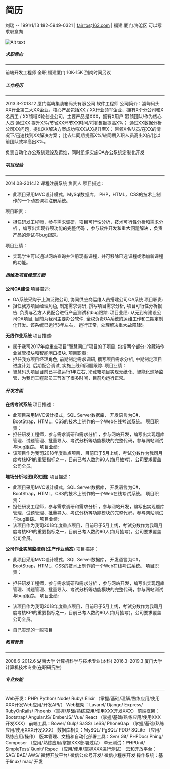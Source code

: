 # 简历

刘瑞 
-- 1991/1/13 
182-5949-0321 | fairro@163.com | 福建.厦门.海沧区
可以写求职意向

![Alt text](./1529999872396.png)

##### 求职意向
<hr>
前端开发工程师 全职 福建厦门 10K-15K 到岗时间另议

##### 工作经历
---
2013.3-2018.12 厦门嵩屿集装箱码头有限公司 软件工程师
公司简介：嵩屿码头
XX行业第二大XX企业，核心产品包括XX / XX行业领军企业，拥有X个分公司和X名员工 / XX领域X轮创业公司，主要产品是XXX，拥有X用户
带领团队/作为核心人员 通过XX 提升X%/节省XX环节XX时间/将销售额提高X%； 通过XX数据分析公司XX问题，提出XX解决方案成功将XX从X提升至X； 带领X名队员/在XX的情况下/迅速找到XX解决方案； 比去年同期提高X%/较同期入职人员高出X倍/比以前团队效率高出X%。

负责自动化办公系统建设及运维，同时组织实施OA办公系统定制化开发

##### 项目经验
---
2014.08-2014.12 课程注册系统 负责人
项目描述：
- 此项目采用MVC设计模式，MySql数据库， PHP，HTML，CSS的技术上制作的一个动态课程注册系统。

项目职责：
- 担任研发工程师，参与需求调研，项目可行性分析，技术可行性分析和需求分析 ，编写出实现各项功能的完整代码 ，参与软件开发和重大问题解决 ，负责产品的测试与bug跟踪。

项目业绩：
- 实现学生可以通过网站查询并注册现有课程，并可移除已选课程或添加新课程的功能。

##### 运维及项目经理方面
<b>公司OA建设</b>
项目描述:
- OA系统采购于上海泛微公司, 协同供应商运维人员搭建公司OA系统
项目职责:
- 担任我方项目经理角色, 制定需求调研, 撰写项目需求分析, 项目可行性分析报告. 负责与乙方人员配合进行产品测试和bug跟踪.
项目业绩:
从无到有建设公司OA项目, 目前为我司主要办公软件, 全权负责OA系统的运维工作和二期定制化开发。该系统已运行3年左右， 运行正常，处理解决重大故障1起。

<b>无线作业系统</b>
项目描述:
- 属于我司2017年度重点项目"智慧闸口"项目的子项目. 包括两个部分: 冷藏箱作业监管模块和智能闸口模块.
项目职责:
- 担任我方项目经理角色, 前期制定需求调研, 撰写项目需求分析, 中期制定项目进度计划, 后期配合调试, 实施上线和问题跟踪.
项目业绩：
- 智慧码头项目目前已平稳运行1年左右, 冷藏箱项目实现无纸化、智能化巡场监管，为我司工程部员工节省了很多时间，目前均运行正常。

##### 开发方面
<b>在线考试系统</b>
项目描述：
- 此项目采用MVC设计模式，SQL Server数据库， 开发语言为C#，BootStrap，HTML，CSS的技术上制作的一个Web在线考试系统。
项目职责：
- 担任研发工程师，参与需求调研和需求分析 ，参与网站开发，编写出实现题库管理、试题管理、批量导入、考试分析等功能模块的完整代码，参与网站测试与bug跟踪。
项目业绩:
- 该项目作为我司2018年度重点项目，目前已于5月上线，考试分数作为我司月度考核KPI的重要指标之一，目前已考人数约90人(每月抽考)，公司要求覆盖公司全员。

<b>堆场分析地图(彩虹图)</b>
项目描述：
- 此项目采用MVC设计模式，SQL Server数据库， 开发语言为C#，BootStrap，HTML，CSS的技术上制作的一个Web在线考试系统。
项目职责：
- 担任研发工程师，参与需求调研和需求分析 ，参与网站开发，编写出实现题库管理、试题管理、批量导入、考试分析等功能模块的完整代码，参与网站测试与bug跟踪。
项目业绩:
- 该项目作为我司2018年度重点项目，目前已于5月上线，考试分数作为我司月度考核KPI的重要指标之一，目前已考人数约90人(每月抽考)，公司要求覆盖公司全员。


<b>公司作业实施监控页(生产作业动态)</b> 
项目描述：
- 此项目采用MVC设计模式，SQL Server数据库， 开发语言为C#，BootStrap，HTML，CSS的技术上制作的一个Web在线考试系统。
项目职责：
- 担任研发工程师，参与需求调研和需求分析 ，参与网站开发，编写出实现题库管理、试题管理、批量导入、考试分析等功能模块的完整代码，参与网站测试与bug跟踪。
项目业绩:
- 该项目作为我司2018年度重点项目，目前已于5月上线，考试分数作为我司月度考核KPI的重要指标之一，目前已考人数约90人(每月抽考)，公司要求覆盖公司全员。

- 自己实现的一些项目


##### 教育背景
---
2008.6-2012.6 湖南大学 计算机科学与技术专业(本科)
2016.3-2019.3 厦门大学 计算机技术专业(在职研究生)

##### 专业技能
---
Web开发：PHP/ Python/ Node/ Ruby/ Elixir （掌握/基础/理解/熟练应用/使用XXX开发Web应用/开发API/）
Web框架：Lavarel/ Django/ Express/ RubyOnRails/ Phoenix（掌握/基础/熟练应用/使用XXX开发XXX）
前端框架：Bootstrap/ AngularJS/ EmberJS/ Vue/ React （掌握/基础/熟练应用/使用XXX开发XXX）
前端工具：Bower/ Gulp/ SaSS/ LeSS/ PhoneGap （掌握/基础/熟练应用/使用XXX开发XXX）
数据库相关：MySQL/ PgSQL/ PDO/ SQLite （应用/熟练应用/操作）
版本管理、文档和自动化部署工具：Svn/ Git/ PHPDoc/ Phing/ Composer （应用/熟练应用/掌握XXX部署过程）
单元测试：PHPUnit/ SimpleTest/ Qunit/ Rspec （应用/使用/掌握XXX进行测试）
云和开放平台：SAE/ BAE/ AWS/ 微博开放平台/ 微信公众号开发/ 微信小程序开发
操作系统：基于linux/ mac/ 开发



